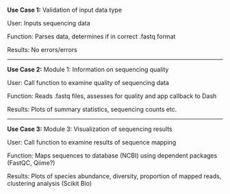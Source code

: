 **Use Case 1:**
Validation of input data type 

User: Inputs sequencing data

Function: Parses data, determines if in correct .fastq format

Results: No errors/errors
__________________________________________________________________________
**Use Case 2:**
Module 1: Information on sequencing quality

User: Call function to examine quality of sequencing data

Function: Reads .fastq files, assesses for quality and app callback to Dash

Results: Plots of summary statistics, sequencing counts etc. 
__________________________________________________________________________
**Use Case 3:**
Module 3: Visualization of sequencing results

User: Call function to examine results of sequence mapping
 
Function: Maps sequences to database (NCBI) using dependent packages (FastQC, Qiime?)

Results: Plots of species abundance, diversity, proportion of mapped reads, clustering analysis (Scikit Bio) 


